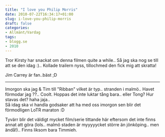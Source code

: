```yaml
---
title: "I love you Philip Morris"
date: 2010-07-22T16:34:17+01:00
slug: i-love-you-philip-morris
draft: false
categories:
- Allmänt/Vardag
tags:
- blogg.se
- 2010
---
```

Tror Kirsty har snackat om denna filmen quite a while.. Så jag ska nog se till att se den idag :).. Kollade trailern nyss, tillochmed den fick mig att skratta!  
  
Jim Carrey är fan..bäst ;D  
  

* * *

  
Imorgon ska jag & Tim till "Ribban" vilket är typ.. stranden i malmö.. Havet förmodar jag ??.. Coolt. Hoppas det inte luktar tång bara.. eller Tong? Hur stavas det? haha jaja..  
Så idag ska vi handla godsaker att ha med oss imorgon sen blir det förmodligen LoTR maraton :D  
  
Tyvärr blir det väldigt mycket film/serie tittande här eftersom det inte finns annat att göra (lols.. malmö staden är myyyyycket större än jönköping.. men ändå!).. Finns liksom bara Timmieh.
